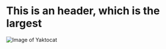 # This is an header, which is the largest #
![Image of Yaktocat](https://octodex.github.com/images/yaktocat.png)
